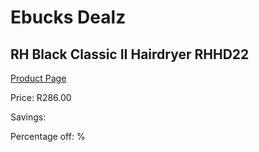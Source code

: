 
# Ebucks Dealz
## RH Black Classic II Hairdryer RHHD22
[Product Page](https://www.ebucks.com/web/shop/productSelected.do?prodId=1205752265&catId=1186086453)

Price: R286.00

Savings: 

Percentage off: %
	